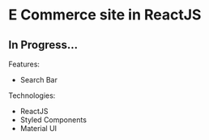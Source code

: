 # E Commerce site in ReactJS

## In Progress...

Features:

- Search Bar

Technologies:

- ReactJS
- Styled Components
- Material UI
